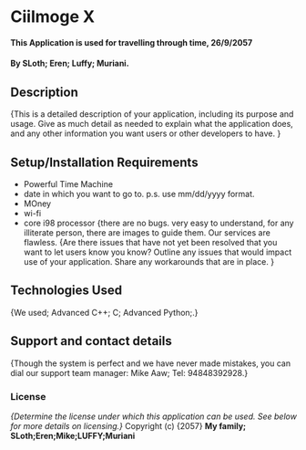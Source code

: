 # Ciilmoge X
#### This Application is used for travelling through time, 26/9/2057
#### By **SLoth; Eren; Luffy; Muriani.**
## Description
{This is a detailed description of your application, including its purpose and usage.  Give as much detail as needed to explain what the application does, and any other information you want users or other developers to have. }
## Setup/Installation Requirements
* Powerful Time Machine
* date in which you want to go to. p.s. use mm/dd/yyyy format.
* MOney
* wi-fi
* core i98 processor
{there are no bugs. very easy to understand, for any illiterate person, there are images to guide them. Our services are flawless.
{Are there issues that have not yet been resolved that you want to let users know you know? Outline any issues that would impact use of your application. Share any workarounds that are in place. }
## Technologies Used
{We used; Advanced C++; C;  Advanced Python;.}
## Support and contact details
{Though the system is perfect and we have never made mistakes, you can dial our support team manager: Mike Aaw; Tel: 94848392928.}
### License
*{Determine the license under which this application can be used.  See below for more details on licensing.}*
Copyright (c) {2057} **My family; SLoth;Eren;Mike;LUFFY;Muriani**
